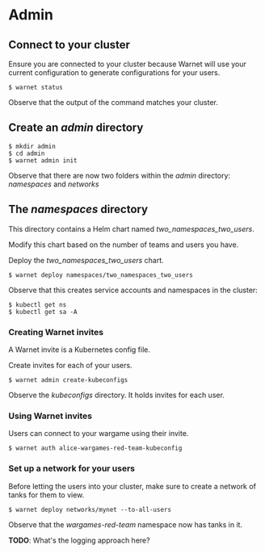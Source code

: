 # Admin

## Connect to your cluster

Ensure you are connected to your cluster because Warnet will use your current configuration to generate configurations for your users.

```shell
$ warnet status
```

Observe that the output of the command matches your cluster.

## Create an *admin* directory

```shell
$ mkdir admin
$ cd admin
$ warnet admin init
```

Observe that there are now two folders within the *admin* directory: *namespaces* and *networks*

## The *namespaces* directory
This directory contains a Helm chart named *two_namespaces_two_users*.

Modify this chart based on the number of teams and users you have.

Deploy the *two_namespaces_two_users* chart.

```shell
$ warnet deploy namespaces/two_namespaces_two_users
```

Observe that this creates service accounts and namespaces in the cluster:

```shell
$ kubectl get ns
$ kubectl get sa -A
```

### Creating Warnet invites
A Warnet invite is a Kubernetes config file.

Create invites for each of your users.

```shell
$ warnet admin create-kubeconfigs
```

Observe the *kubeconfigs* directory. It holds invites for each user.

### Using Warnet invites
Users can connect to your wargame using their invite.

```shell
$ warnet auth alice-wargames-red-team-kubeconfig
```

### Set up a network for your users
Before letting the users into your cluster, make sure to create a network of tanks for them to view.


```shell
$ warnet deploy networks/mynet --to-all-users
```

Observe that the *wargames-red-team* namespace now has tanks in it.

**TODO**: What's the logging approach here?
